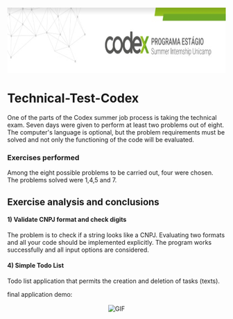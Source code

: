 

<p align="center">
<img src="https://github.com/MatheusAraujoSouza/Technical-Test-Codex/blob/main/gifs%20e%20imagens/capa.jpeg" width="1000" height="150"/> 

# Technical-Test-Codex

One of the parts of the Codex summer job process is taking the technical exam.
Seven days were given to perform at least two problems out of eight. The computer's language is optional, but the problem requirements must be solved and not only the functioning of the code will be evaluated.
  
  
### Exercises performed 
  
Among the eight possible problems to be carried out, four were chosen. The problems solved were 1,4,5 and 7.
  
## Exercise analysis and conclusions 
  
#### 1) Validate CNPJ format and check digits
The problem is to check if a string looks like a CNPJ. Evaluating two formats and all your code should be implemented explicitly. 
The program works successfully and all input options are considered. 
  
#### 4) Simple Todo List
Todo list application that permits the creation and deletion of tasks (texts).
  
final application demo:

<p align="center">
<img align="center" alt="GIF" src="https://github.com/MatheusAraujoSouza/Technical-Test-Codex/blob/main/gifs%20e%20imagens/ezgif.com-gif-maker.gif" width="450" height="550"/>



  

  

  



